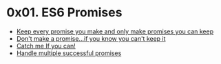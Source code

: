 # 0x01. ES6 Promises

* [Keep every promise you make and only make promises you can keep](./0-promise.js)
* [Don't make a promise...if you know you can't keep it](./1-promise.js)
* [Catch me If you can!](./2-then.js)
* [Handle multiple successful promises](./3-all.js)
